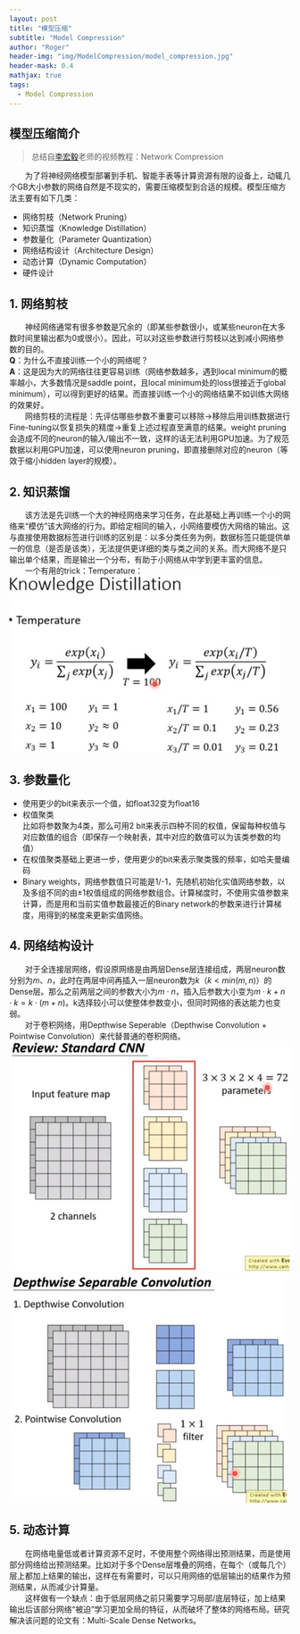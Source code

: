 ```yaml
---
layout: post
title: "模型压缩"
subtitle: "Model Compression"
author: "Roger"
header-img: "img/ModelCompression/model_compression.jpg"
header-mask: 0.4
mathjax: true
tags:
  - Model Compression
---
```


## 模型压缩简介  
> 总结自[李宏毅](http://speech.ee.ntu.edu.tw/~tlkagk/index.html)老师的视频教程：Network Compression  

&emsp;&emsp;为了将神经网络模型部署到手机、智能手表等计算资源有限的设备上，动辄几个GB大小参数的网络自然是不现实的，需要压缩模型到合适的规模。模型压缩方法主要有如下几类：
- 网络剪枝（Network Pruning）
- 知识蒸馏（Knowledge Distillation）
- 参数量化（Parameter Quantization）
- 网络结构设计（Architecture Design）
- 动态计算（Dynamic Computation）
- 硬件设计

## 1. 网络剪枝  
&emsp;&emsp;神经网络通常有很多参数是冗余的（即某些参数很小，或某些neuron在大多数时间里输出都为0或很小）。因此，可以对这些参数进行剪枝以达到减小网络参数的目的。  
**Q**：为什么不直接训练一个小的网络呢？  
**A**：这是因为大的网络往往更容易训练（网络参数越多，遇到local minimum的概率越小，大多数情况是saddle point，且local minimum处的loss很接近于global minimum），可以得到更好的结果。而直接训练一个小的网络结果不如训练大网络的效果好。  
&emsp;&emsp;网络剪枝的流程是：先评估哪些参数不重要可以移除→移除后用训练数据进行Fine-tuning以恢复损失的精度→重复上述过程直至满意的结果。weight pruning会造成不同的neuron的输入/输出不一致，这样的话无法利用GPU加速。为了规范数据以利用GPU加速，可以使用neuron pruning，即直接删除对应的neuron（等效于缩小hidden layer的规模）。  
## 2. 知识蒸馏
&emsp;&emsp;该方法是先训练一个大的神经网络来学习任务，在此基础上再训练一个小的网络来“模仿”该大网络的行为。即给定相同的输入，小网络要模仿大网络的输出。这与直接使用数据标签进行训练的区别是：以多分类任务为例，数据标签只能提供单一的信息（是否是该类），无法提供更详细的类与类之间的关系。而大网络不是只输出单个结果，而是输出一个分布，有助于小网络从中学到更丰富的信息。  
&emsp;&emsp;一个有用的trick：Temperature：  
![Temperature](/img/ModelCompression/Temperature.jpg)  
## 3. 参数量化  
- 使用更少的bit来表示一个值，如float32变为float16
- 权值聚类  
  比如将参数聚为4类，那么可用2 bit来表示四种不同的权值，保留每种权值与对应数值的组合（即保存一个映射表，其中对应的数值可以为该类参数的均值）  
- 在权值聚类基础上更进一步，使用更少的bit来表示聚类簇的频率，如哈夫曼编码
- Binary weights，网络参数值只可能是1/-1，先随机初始化实值网络参数，以及多组不同的由±1权值组成的网络参数组合。计算梯度时，不使用实值参数来计算，而是用和当前实值参数最接近的Binary network的参数来进行计算梯度，用得到的梯度来更新实值网络。  

## 4. 网络结构设计
&emsp;&emsp;对于全连接层网络，假设原网络是由两层Dense层连接组成，两层neuron数分别为$m$、$n$，此时在两层中间再插入一层neuron数为$k$（$k \lt min(m, n)$）的Dense层。那么之前两层之间的参数大小为$m\cdot n$，插入后参数大小变为$m\cdot k+n\cdot k=k\cdot (m+n)$。k选择较小可以使整体参数变小，但同时网络的表达能力也变弱。  
&emsp;&emsp;对于卷积网络，用Depthwise Seperable（Depthwise Convolution + Pointwise Convolution）来代替普通的卷积网络。  
![VanillaConv](/img/ModelCompression/vanillaConv.jpg "Vanilla CNN")   
![DepthwiseConv](/img/ModelCompression/depthwiseSeperableConv.jpg "Depthwise Seperable CNN") 

## 5. 动态计算
&emsp;&emsp;在网络电量低或者计算资源不足时，不使用整个网络得出预测结果，而是使用部分网络给出预测结果。比如对于多个Dense层堆叠的网络，在每个（或每几个）层上都加上结果的输出，这样在有需要时，可以只用网络的低层输出的结果作为预测结果，从而减少计算量。  
&emsp;&emsp;这样做有一个缺点：由于低层网络之前只需要学习局部/底层特征，加上结果输出后该部分网络“被迫”学习更加全局的特征，从而破坏了整体的网络布局。研究解决该问题的论文有：Multi-Scale Dense Networks。